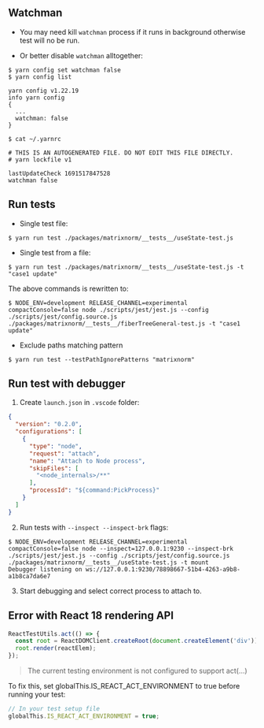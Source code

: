 
## Watchman

* You may need kill `watchman` process if it runs in background otherwise test will no be run.

* Or better disable `watchman` alltogether:

```
$ yarn config set watchman false
$ yarn config list

yarn config v1.22.19
info yarn config
{
  ...
  watchman: false
}
```

```
$ cat ~/.yarnrc

# THIS IS AN AUTOGENERATED FILE. DO NOT EDIT THIS FILE DIRECTLY.
# yarn lockfile v1

lastUpdateCheck 1691517847528
watchman false
```

## Run tests

- Single test file:

```
$ yarn run test ./packages/matrixnorm/__tests__/useState-test.js
```

- Single test from a file:

```
$ yarn run test ./packages/matrixnorm/__tests__/useState-test.js -t "case1 update"
```

The above commands is rewritten to:

```
$ NODE_ENV=development RELEASE_CHANNEL=experimental compactConsole=false node ./scripts/jest/jest.js --config ./scripts/jest/config.source.js ./packages/matrixnorm/__tests__/fiberTreeGeneral-test.js -t "case1 update"
```

- Exclude paths matching pattern

```
$ yarn run test --testPathIgnorePatterns "matrixnorm"
```

## Run test with debugger

1. Create `launch.json` in `.vscode` folder:

```json
{
  "version": "0.2.0",
  "configurations": [
    {
      "type": "node",
      "request": "attach",
      "name": "Attach to Node process",
      "skipFiles": [
        "<node_internals>/**"
      ],
      "processId": "${command:PickProcess}"
    }
  ]
}
```

2. Run tests with `--inspect --inspect-brk` flags:

```
$ NODE_ENV=development RELEASE_CHANNEL=experimental compactConsole=false node --inspect=127.0.0.1:9230 --inspect-brk ./scripts/jest/jest.js --config ./scripts/jest/config.source.js ./packages/matrixnorm/__tests__/useState-test.js -t mount
Debugger listening on ws://127.0.0.1:9230/78898667-51b4-4263-a9b8-a1b8ca7da6e7
```

3. Start debugging and select correct process to attach to.

## Error with React 18 rendering API

```javascript
ReactTestUtils.act(() => {
  const root = ReactDOMClient.createRoot(document.createElement('div'));
  root.render(reactElem);
});
```

>The current testing environment is not configured to support act(…)

To fix this, set globalThis.IS_REACT_ACT_ENVIRONMENT to true before running your test:

```javascript
// In your test setup file
globalThis.IS_REACT_ACT_ENVIRONMENT = true;
```